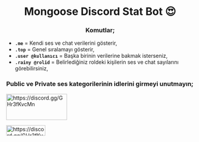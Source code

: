 <h1 align="center">Mongoose Discord Stat Bot 😍</h1>
<h3 align="center">Komutlar;</h3>

- **`.me`** = Kendi ses ve chat verilerini gösterir,
- **`.top`** = Genel sıralamayı gösterir,
- **`.user @kullanıcı`** = Başka birinin verilerine bakmak isterseniz,
- **`.rainy @rolid`** = Belirlediğiniz roldeki kişilerin ses ve chat sayılarını görebilirsiniz,

<h3 align="left">Public ve Private ses kategorilerinin idlerini girmeyi unutmayın;</h3>
<p align="left">
<a href="https://discord.gg/GHr3fKvcMn" target="blank"><img align="center" src="https://media.discordapp.net/attachments/789505114469433344/1046390279042773022/image.png" alt="https://discord.gg/GHr3fKvcMn" height="70" width="163" /></a>
</p>

<p align="left">
<a href="https://discord.gg/GHr3fKvcMn" target="blank"><img align="center" src="https://img.shields.io/badge/Discord-%235865F2.svg?style=for-the-badge&logo=discord&logoColor=white" alt="https://discord.gg/GHr3fKvcMn" height="28" width="104.75" /></a>
</p>
